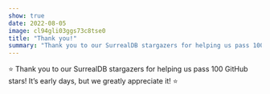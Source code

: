 ```yaml
---
show: true
date: 2022-08-05
image: cl94gli03ggs73c8tse0
title: "Thank you!"
summary: "Thank you to our SurrealDB stargazers for helping us pass 100 GitHub stars! It’s early days, but we greatly appreciate it!"
---
```


⭐ Thank you to our SurrealDB stargazers for helping us pass 100 GitHub stars! It’s early days, but we greatly appreciate it! ⭐